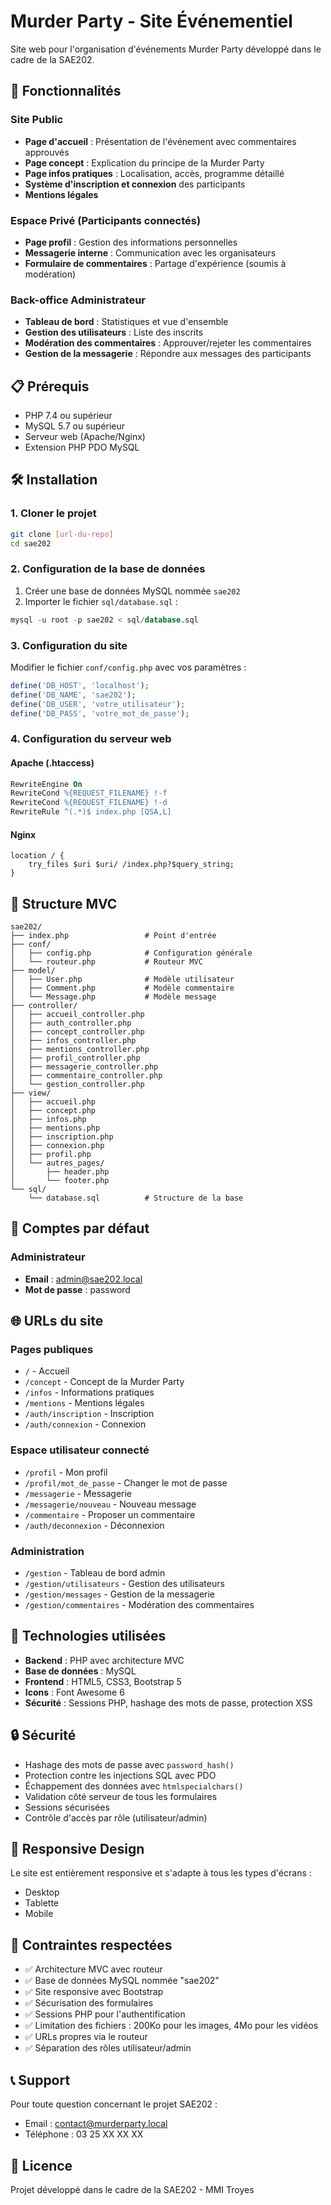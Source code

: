 # Murder Party - Site Événementiel

Site web pour l'organisation d'événements Murder Party développé dans le cadre de la SAE202.

## 🚀 Fonctionnalités

### Site Public
- **Page d'accueil** : Présentation de l'événement avec commentaires approuvés
- **Page concept** : Explication du principe de la Murder Party
- **Page infos pratiques** : Localisation, accès, programme détaillé
- **Système d'inscription et connexion** des participants
- **Mentions légales**

### Espace Privé (Participants connectés)
- **Page profil** : Gestion des informations personnelles
- **Messagerie interne** : Communication avec les organisateurs
- **Formulaire de commentaires** : Partage d'expérience (soumis à modération)

### Back-office Administrateur
- **Tableau de bord** : Statistiques et vue d'ensemble
- **Gestion des utilisateurs** : Liste des inscrits
- **Modération des commentaires** : Approuver/rejeter les commentaires
- **Gestion de la messagerie** : Répondre aux messages des participants

## 📋 Prérequis

- PHP 7.4 ou supérieur
- MySQL 5.7 ou supérieur
- Serveur web (Apache/Nginx)
- Extension PHP PDO MySQL

## 🛠️ Installation

### 1. Cloner le projet
```bash
git clone [url-du-repo]
cd sae202
```

### 2. Configuration de la base de données
1. Créer une base de données MySQL nommée `sae202`
2. Importer le fichier `sql/database.sql` :
```sql
mysql -u root -p sae202 < sql/database.sql
```

### 3. Configuration du site
Modifier le fichier `conf/config.php` avec vos paramètres :
```php
define('DB_HOST', 'localhost');
define('DB_NAME', 'sae202');
define('DB_USER', 'votre_utilisateur');
define('DB_PASS', 'votre_mot_de_passe');
```

### 4. Configuration du serveur web

#### Apache (.htaccess)
```apache
RewriteEngine On
RewriteCond %{REQUEST_FILENAME} !-f
RewriteCond %{REQUEST_FILENAME} !-d
RewriteRule ^(.*)$ index.php [QSA,L]
```

#### Nginx
```nginx
location / {
    try_files $uri $uri/ /index.php?$query_string;
}
```

## 🎯 Structure MVC

```
sae202/
├── index.php                 # Point d'entrée
├── conf/
│   ├── config.php            # Configuration générale
│   └── routeur.php           # Routeur MVC
├── model/
│   ├── User.php              # Modèle utilisateur
│   ├── Comment.php           # Modèle commentaire
│   └── Message.php           # Modèle message
├── controller/
│   ├── accueil_controller.php
│   ├── auth_controller.php
│   ├── concept_controller.php
│   ├── infos_controller.php
│   ├── mentions_controller.php
│   ├── profil_controller.php
│   ├── messagerie_controller.php
│   ├── commentaire_controller.php
│   └── gestion_controller.php
├── view/
│   ├── accueil.php
│   ├── concept.php
│   ├── infos.php
│   ├── mentions.php
│   ├── inscription.php
│   ├── connexion.php
│   ├── profil.php
│   └── autres_pages/
│       ├── header.php
│       └── footer.php
└── sql/
    └── database.sql          # Structure de la base
```

## 🔐 Comptes par défaut

### Administrateur
- **Email** : admin@sae202.local
- **Mot de passe** : password

## 🌐 URLs du site

### Pages publiques
- `/` - Accueil
- `/concept` - Concept de la Murder Party
- `/infos` - Informations pratiques
- `/mentions` - Mentions légales
- `/auth/inscription` - Inscription
- `/auth/connexion` - Connexion

### Espace utilisateur connecté
- `/profil` - Mon profil
- `/profil/mot_de_passe` - Changer le mot de passe
- `/messagerie` - Messagerie
- `/messagerie/nouveau` - Nouveau message
- `/commentaire` - Proposer un commentaire
- `/auth/deconnexion` - Déconnexion

### Administration
- `/gestion` - Tableau de bord admin
- `/gestion/utilisateurs` - Gestion des utilisateurs
- `/gestion/messages` - Gestion de la messagerie
- `/gestion/commentaires` - Modération des commentaires

## 🎨 Technologies utilisées

- **Backend** : PHP avec architecture MVC
- **Base de données** : MySQL
- **Frontend** : HTML5, CSS3, Bootstrap 5
- **Icons** : Font Awesome 6
- **Sécurité** : Sessions PHP, hashage des mots de passe, protection XSS

## 🔒 Sécurité

- Hashage des mots de passe avec `password_hash()`
- Protection contre les injections SQL avec PDO
- Échappement des données avec `htmlspecialchars()`
- Validation côté serveur de tous les formulaires
- Sessions sécurisées
- Contrôle d'accès par rôle (utilisateur/admin)

## 📱 Responsive Design

Le site est entièrement responsive et s'adapte à tous les types d'écrans :
- Desktop
- Tablette
- Mobile

## 🚦 Contraintes respectées

- ✅ Architecture MVC avec routeur
- ✅ Base de données MySQL nommée "sae202"
- ✅ Site responsive avec Bootstrap
- ✅ Sécurisation des formulaires
- ✅ Sessions PHP pour l'authentification
- ✅ Limitation des fichiers : 200Ko pour les images, 4Mo pour les vidéos
- ✅ URLs propres via le routeur
- ✅ Séparation des rôles utilisateur/admin

## 📞 Support

Pour toute question concernant le projet SAE202 :
- Email : contact@murderparty.local
- Téléphone : 03 25 XX XX XX

## 📄 Licence

Projet développé dans le cadre de la SAE202 - MMI Troyes 